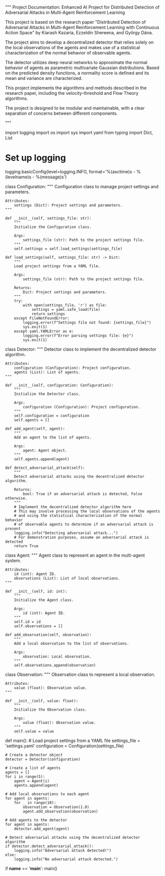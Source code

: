 """
Project Documentation: Enhanced AI Project for Distributed Detection of Adversarial Attacks in Multi-Agent Reinforcement Learning

This project is based on the research paper "Distributed Detection of Adversarial Attacks in Multi-Agent Reinforcement Learning with Continuous Action Space" by Kiarash Kazaria, Ezzeldin Shereena, and György Dána.

The project aims to develop a decentralized detector that relies solely on the local observations of the agents and makes use of a statistical characterization of the normal behavior of observable agents.

The detector utilizes deep neural networks to approximate the normal behavior of agents as parametric multivariate Gaussian distributions. Based on the predicted density functions, a normality score is defined and its mean and variance are characterized.

This project implements the algorithms and methods described in the research paper, including the velocity-threshold and Flow Theory algorithms.

The project is designed to be modular and maintainable, with a clear separation of concerns between different components.

"""

import logging
import os
import sys
import yaml
from typing import Dict, List

# Set up logging
logging.basicConfig(level=logging.INFO, format='%(asctime)s - %(levelname)s - %(message)s')

class Configuration:
    """
    Configuration class to manage project settings and parameters.

    Attributes:
        settings (Dict): Project settings and parameters.
    """

    def __init__(self, settings_file: str):
        """
        Initialize the Configuration class.

        Args:
            settings_file (str): Path to the project settings file.
        """
        self.settings = self.load_settings(settings_file)

    def load_settings(self, settings_file: str) -> Dict:
        """
        Load project settings from a YAML file.

        Args:
            settings_file (str): Path to the project settings file.

        Returns:
            Dict: Project settings and parameters.
        """
        try:
            with open(settings_file, 'r') as file:
                settings = yaml.safe_load(file)
                return settings
        except FileNotFoundError:
            logging.error(f"Settings file not found: {settings_file}")
            sys.exit(1)
        except yaml.YAMLError as e:
            logging.error(f"Error parsing settings file: {e}")
            sys.exit(1)

class Detector:
    """
    Detector class to implement the decentralized detector algorithm.

    Attributes:
        configuration (Configuration): Project configuration.
        agents (List): List of agents.
    """

    def __init__(self, configuration: Configuration):
        """
        Initialize the Detector class.

        Args:
            configuration (Configuration): Project configuration.
        """
        self.configuration = configuration
        self.agents = []

    def add_agent(self, agent):
        """
        Add an agent to the list of agents.

        Args:
            agent: Agent object.
        """
        self.agents.append(agent)

    def detect_adversarial_attack(self):
        """
        Detect adversarial attacks using the decentralized detector algorithm.

        Returns:
            bool: True if an adversarial attack is detected, False otherwise.
        """
        # Implement the decentralized detector algorithm here
        # This may involve processing the local observations of the agents
        # and using the statistical characterization of the normal behavior
        # of observable agents to determine if an adversarial attack is present
        logging.info("Detecting adversarial attack...")
        # For demonstration purposes, assume an adversarial attack is detected
        return True

class Agent:
    """
    Agent class to represent an agent in the multi-agent system.

    Attributes:
        id (int): Agent ID.
        observations (List): List of local observations.
    """

    def __init__(self, id: int):
        """
        Initialize the Agent class.

        Args:
            id (int): Agent ID.
        """
        self.id = id
        self.observations = []

    def add_observation(self, observation):
        """
        Add a local observation to the list of observations.

        Args:
            observation: Local observation.
        """
        self.observations.append(observation)

class Observation:
    """
    Observation class to represent a local observation.

    Attributes:
        value (float): Observation value.
    """

    def __init__(self, value: float):
        """
        Initialize the Observation class.

        Args:
            value (float): Observation value.
        """
        self.value = value

def main():
    # Load project settings from a YAML file
    settings_file = 'settings.yaml'
    configuration = Configuration(settings_file)

    # Create a detector object
    detector = Detector(configuration)

    # Create a list of agents
    agents = []
    for i in range(5):
        agent = Agent(i)
        agents.append(agent)

    # Add local observations to each agent
    for agent in agents:
        for _ in range(10):
            observation = Observation(1.0)
            agent.add_observation(observation)

    # Add agents to the detector
    for agent in agents:
        detector.add_agent(agent)

    # Detect adversarial attacks using the decentralized detector algorithm
    if detector.detect_adversarial_attack():
        logging.info("Adversarial attack detected!")
    else:
        logging.info("No adversarial attack detected.")

if __name__ == '__main__':
    main()